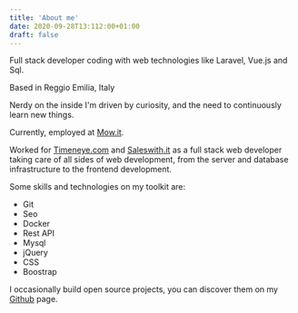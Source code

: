 ```yaml
---
title: 'About me'
date: 2020-09-28T13:112:00+01:00
draft: false
---
```


Full stack developer coding with web technologies like  Laravel, Vue.js and Sql. 

Based in Reggio Emilia, Italy 

Nerdy on the inside I'm driven by curiosity, and the need to continuously learn new things.

Currently, employed at [Mow.it](https://mow.it).

Worked for [Timeneye.com](https://Timeneye.com) 
and [Saleswith.it](https://saleswith.it) as a full stack web
 developer taking care of all sides of web development, from the server 
 and database infrastructure to the frontend development. 
 
 Some skills and technologies on my toolkit are: 
 - Git
 - Seo
 - Docker
 - Rest API
 - Mysql
 - jQuery
 - CSS
 - Boostrap

I occasionally build open source projects, you can discover them on my
 [Github](https://github.com/danielpetrica) page.
